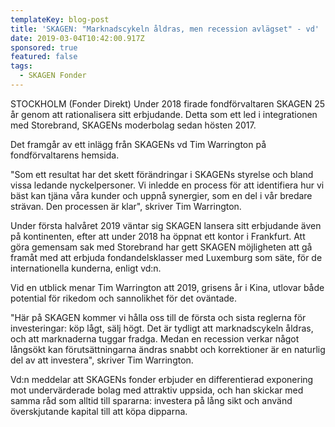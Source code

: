 ```yaml
---
templateKey: blog-post
title: 'SKAGEN: "Marknadscykeln åldras, men recession avlägset" - vd'
date: 2019-03-04T10:42:00.917Z
sponsored: true
featured: false
tags:
  - SKAGEN Fonder
---
```

STOCKHOLM (Fonder Direkt) Under 2018 firade fondförvaltaren SKAGEN 25 år genom att rationalisera sitt erbjudande. Detta som ett led i integrationen med Storebrand, SKAGENs moderbolag sedan hösten 2017.

Det framgår av ett inlägg från SKAGENs vd Tim Warrington på fondförvaltarens hemsida.

"Som ett resultat har det skett förändringar i SKAGENs styrelse och bland vissa ledande nyckelpersoner. Vi inledde en process för att identifiera hur vi bäst kan tjäna våra kunder och uppnå synergier, som en del i vår bredare strävan. Den processen är klar", skriver Tim Warrington.

Under första halvåret 2019 väntar sig SKAGEN lansera sitt erbjudande även på kontinenten, efter att under 2018 ha öppnat ett kontor i Frankfurt. Att göra gemensam sak med Storebrand har gett SKAGEN möjligheten att gå framåt med att erbjuda fondandelsklasser med Luxemburg som säte, för de internationella kunderna, enligt vd:n.

Vid en utblick menar Tim Warrington att 2019, grisens år i Kina, utlovar både potential för rikedom och sannolikhet för det oväntade.

"Här på SKAGEN kommer vi hålla oss till de första och sista reglerna för investeringar: köp lågt, sälj högt. Det är tydligt att marknadscykeln åldras, och att marknaderna tuggar fradga. Medan en recession verkar något långsökt kan förutsättningarna ändras snabbt och korrektioner är en naturlig del av att investera", skriver Tim Warrington.

Vd:n meddelar att SKAGENs fonder erbjuder en differentierad exponering mot undervärderade bolag med attraktiv uppsida, och han skickar med samma råd som alltid till spararna: investera på lång sikt och använd överskjutande kapital till att köpa dipparna.
